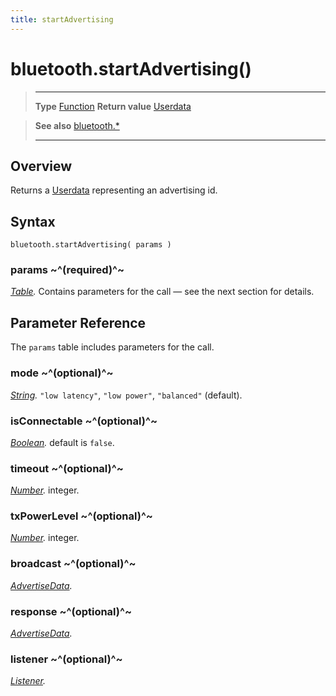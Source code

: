 ```yaml
---
title: startAdvertising
---
```

# bluetooth.startAdvertising()

> --------------------- ------------------------------------------------------------------------------------------
> __Type__              [Function](https://docs.coronalabs.com/api/type/Function.html)
> __Return value__      [Userdata](https://docs.coronalabs.com/api/type/Userdata.html)


> __See also__          [bluetooth.*](/plugin/bluetooth/)
> --------------------- ------------------------------------------------------------------------------------------

## Overview

Returns a [Userdata](https://docs.coronalabs.com/api/type/Userdata.html) representing an advertising id.

## Syntax

	bluetooth.startAdvertising( params )

### params ~^(required)^~
_[Table](https://docs.coronalabs.com/api/type/Table.html)._ Contains parameters for the call &mdash; see the next section for details.


## Parameter Reference

The `params` table includes parameters for the call.

### mode ~^(optional)^~
_[String](https://docs.coronalabs.com/api/type/String.html)._ `"low latency"`, `"low power"`, `"balanced"` (default).

### isConnectable ~^(optional)^~
_[Boolean](https://docs.coronalabs.com/api/type/Boolean.html)._ default is `false`.

### timeout ~^(optional)^~
_[Number](https://docs.coronalabs.com/api/type/Number.html)._ integer.

### txPowerLevel ~^(optional)^~
_[Number](https://docs.coronalabs.com/api/type/Number.html)._ integer.

### broadcast ~^(optional)^~
_[AdvertiseData](/plugin/bluetooth/type/AdvertiseData/)._

### response ~^(optional)^~
_[AdvertiseData](/plugin/bluetooth/type/AdvertiseData/)._

### listener ~^(optional)^~
_[Listener](https://docs.coronalabs.com/api/type/Listener.html)._